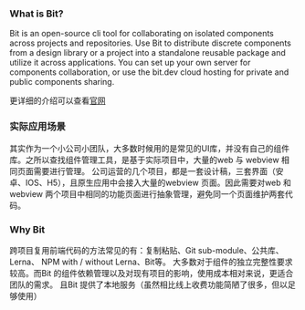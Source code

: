 ### What is Bit?

Bit is an open-source cli tool for collaborating on isolated components across projects and repositories.
Use Bit to distribute discrete components from a design library or a project into a standalone reusable package and utilize it across applications.
You can set up your own server for components collaboration, or use the bit.dev cloud hosting for private and public components sharing.

更详细的介绍可以查看[官网](https://bit.dev/)

### 实际应用场景

其实作为一个小公司小团队，大多数时候用的是常见的UI库，并没有自己的组件库。之所以查找组件管理工具，是基于实际项目中，大量的web 与 webview 相同页面需要进行管理。
公司运营的几个项目，都是一套设计稿，三套界面（安卓、IOS、H5），且原生应用中会接入大量的webview 页面。因此需要对web 和webview 两个项目中相同的功能页面进行抽象管理，避免同一个页面维护两套代码。


### Why Bit

跨项目复用前端代码的方法常见的有：复制粘贴、Git sub-module、公共库、Lerna、 NPM with / without Lerna、Bit等。
大多数对于组件的独立完整性要求较高。而Bit 的组件依赖管理以及对现有项目的影响，使用成本相对来说，更适合团队的需求。
且Bit 提供了本地服务（虽然相比线上收费功能简陋了很多，但以足够使用）



